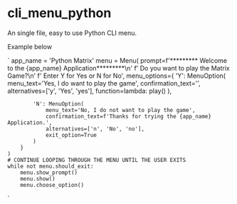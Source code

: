 # cli_menu_python

An single file, easy to use Python CLI menu.

Example below

`
app_name = 'Python Matrix'
    menu = Menu(
        prompt=f'********* Welcome to the  {app_name} Application*********\n'
               f'   Do you want to play the Matrix Game?\n'
               f'   Enter Y for Yes or N for No',
        menu_options={
            'Y': MenuOption(
                menu_text='Yes, I do want to play the game',
                confirmation_text='',
                alternatives=['y', 'Yes', 'yes'],
                function=lambda: play()
            ),

            'N': MenuOption(
                menu_text='No, I do not want to play the game',
                confirmation_text=f'Thanks for trying the {app_name} Application.',
                alternatives=['n', 'No', 'no'],
                exit_option=True
            )
        }
    )
    # CONTINUE LOOPING THROUGH THE MENU UNTIL THE USER EXITS
    while not menu.should_exit:
        menu.show_prompt()
        menu.show()
        menu.choose_option()
 `

